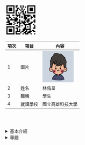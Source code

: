 <img src="qrcode.jpg" width="100" Height="100"  />



| 項次 | 項目 | 內容 |
|----------|----------|----------|
| 1    | 圖片    | <img src="original.jpg" width="100" Height="100"  />|
| 2   | 姓名    | 林侑呈|
| 3   | 職稱     | 學生|
| 4  | 就讀學校   | 國立高雄科技大學|

<br><br>
<details>
<summary>
基本介紹
</summary>
教授好，我是林侑呈，目前就讀國立高雄科技大學電子系。平常的興趣是打球，
聽音樂。希望透過這次的作業，能更膫解github的應用<br>
</details>

<details>
<summary>
專題
</summary>
去年的專題競賽我們做了有關人臉辨識的專題<br>
以下是參考的影片(影片取自youtube)<br>
<a href="https://www.youtube.com/watch?v=CuTHyd_AulY" target="_blank"><img src="http://img.youtube.com/vi/CuTHyd_AulY/0.jpg" 
alt="自製人臉辨識點點名" width="400" height="250" border="10" /></a>
<br>

</details>

